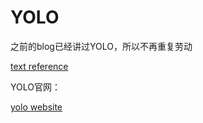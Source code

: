 # YOLO

之前的blog已经讲过YOLO，所以不再重复劳动

[text reference](https://zhuanlan.zhihu.com/p/667046384)

YOLO官网：

[yolo website](https://pjreddie.com/darknet/yolo/)